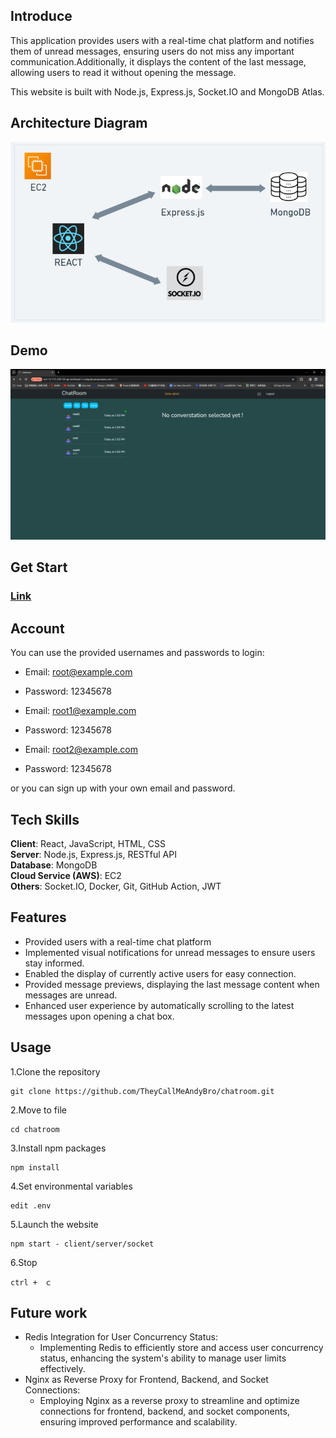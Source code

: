 ## Introduce

This application provides users with a real-time chat platform and notifies them of unread messages, ensuring users do not miss any important communication.Additionally, it displays the content of the last message, allowing users to read it without opening the message.

This website is built with Node.js, Express.js, Socket.IO and MongoDB Atlas.



## Architecture Diagram

![Diagram](./READMEIMG/chatroom%20ArchitectureDiagram.png)



## Demo

![Demo](./READMEIMG/chatroomDemo.gif)


## Get Start

### [Link](http://ec2-13-115-229-161.ap-northeast-1.compute.amazonaws.com:3030/)

## Account

You can use the provided usernames and passwords to login:


- Email: root@example.com
- Password: 12345678

- Email: root1@example.com
- Password: 12345678

- Email: root2@example.com
- Password: 12345678


or you can sign up with your own email and password.



## Tech Skills

**Client**: React, JavaScript, HTML, CSS<br>
**Server**: Node.js, Express.js, RESTful API<br>
**Database**: MongoDB<br>
**Cloud Service (AWS)**: EC2<br>
**Others**: Socket.IO, Docker, Git, GitHub Action, JWT



## Features

- Provided users with a real-time chat platform
- Implemented visual notifications for unread messages to ensure users stay informed.
- Enabled the display of currently active users for easy connection.
- Provided message previews, displaying the last message content when messages are unread.
- Enhanced user experience by automatically scrolling to the latest messages upon opening a chat box.



## Usage

1.Clone the repository
```
git clone https://github.com/TheyCallMeAndyBro/chatroom.git
```

2.Move to file
```
cd chatroom
```

3.Install npm packages
```
npm install
```

4.Set environmental variables

```
edit .env 

```

5.Launch the website 
```
npm start - client/server/socket

```

6.Stop
```
ctrl +　ｃ
```



## Future work

- Redis Integration for User Concurrency Status:
  - Implementing Redis to efficiently store and access user concurrency status, enhancing the system's ability to manage user limits effectively.
- Nginx as Reverse Proxy for Frontend, Backend, and Socket Connections:
  - Employing Nginx as a reverse proxy to streamline and optimize connections for frontend, backend, and socket components, ensuring improved performance and scalability.
